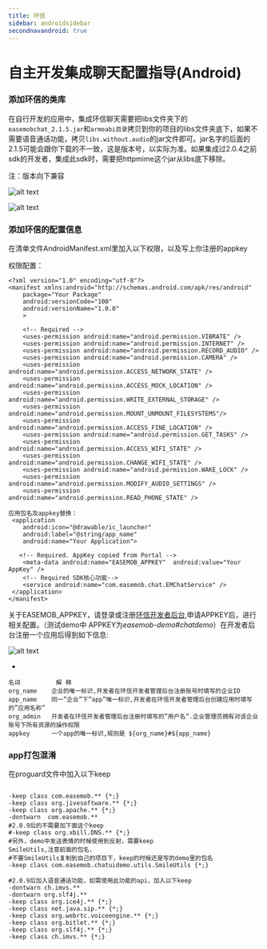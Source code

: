```yaml
---
title: 环信
sidebar: androidsidebar
secondnavandroid: true
---
```


# 自主开发集成聊天配置指导(Android)

### 添加环信的类库

在自行开发的应用中，集成环信聊天需要把libs文件夹下的`easemobchat_2.1.5.jar`和`armeabi目录`拷贝到你的项目的libs文件夹底下，如果不需要语音通话功能，拷贝`libs.without.audio`的jar文件即可。jar名字的后面的2.1.5可能会跟你下载的不一致，这是版本号，以实际为准。如果集成过2.0.4之前sdk的开发者，集成此sdk时，需要把httpmime这个jar从libs底下移除。

注：版本向下兼容

 ![alt text](/demo_dirs_new1.jpg "demo") 

 ![alt text](/project_libs1.jpg "demo")

### 添加环信的配置信息

在清单文件AndroidManifest.xml里加入以下权限，以及写上你注册的appkey


权限配置：

    <?xml version="1.0" encoding="utf-8"?>
    <manifest xmlns:android="http://schemas.android.com/apk/res/android"
        package="Your Package"
        android:versionCode="100"
        android:versionName="1.0.0"
        >
  
        <!-- Required -->
        <uses-permission android:name="android.permission.VIBRATE" />
        <uses-permission android:name="android.permission.INTERNET" />
        <uses-permission android:name="android.permission.RECORD_AUDIO" />
        <uses-permission android:name="android.permission.CAMERA" />
        <uses-permission android:name="android.permission.ACCESS_NETWORK_STATE" />
        <uses-permission android:name="android.permission.ACCESS_MOCK_LOCATION" />
        <uses-permission android:name="android.permission.WRITE_EXTERNAL_STORAGE" />
        <uses-permission android:name="android.permission.MOUNT_UNMOUNT_FILESYSTEMS"/>  
        <uses-permission android:name="android.permission.ACCESS_FINE_LOCATION" />
        <uses-permission android:name="android.permission.GET_TASKS" />
        <uses-permission android:name="android.permission.ACCESS_WIFI_STATE" />
        <uses-permission android:name="android.permission.CHANGE_WIFI_STATE" />
        <uses-permission android:name="android.permission.WAKE_LOCK" />
        <uses-permission android:name="android.permission.MODIFY_AUDIO_SETTINGS" />
        <uses-permission android:name="android.permission.READ_PHONE_STATE" />
     
    应用包名及appkey替换：
     <application
        android:icon="@drawable/ic_launcher"
        android:label="@string/app_name"
        android:name="Your Application">
      
       <!-- Required. AppKey copied from Portal -->
        <meta-data android:name="EASEMOB_APPKEY"  android:value="Your AppKey" />
        <!-- Required SDK核心功能-->
        <service android:name="com.easemob.chat.EMChatService" />
     </application>
    </manifest>

关于EASEMOB_APPKEY，请登录或注册[环信开发者后台](https://console.easemob.com),申请APPKEY后，进行相关配置。（测试demo中 APPKEY为*easemob-demo#chatdemo*）在开发者后台注册一个应用后得到如下信息:


 ![alt text](/1.jpg "demo")


-


	名词			解 释
	org_name	企业的唯一标识,开发者在环信开发者管理后台注册账号时填写的企业ID
	app_name	同一”企业”下”app”唯一标识,开发者在环信开发者管理后台创建应用时填写的”应用名称”
	org_admin	开发者在环信开发者管理后台注册时填写的”用户名”.企业管理员拥有对该企业账号下所有资源的操作权限
	appkey		一个app的唯一标识,规则是 ${org_name}#${app_name}

### app打包混淆

在proguard文件中加入以下keep

<pre class="hll"><code class="language-java">
-keep class com.easemob.** {*;}
-keep class org.jivesoftware.** {*;}
-keep class org.apache.** {*;}
-dontwarn  com.easemob.**
#2.0.9后的不需要加下面这个keep
#-keep class org.xbill.DNS.** {*;}
#另外，demo中发送表情的时候使用到反射，需要keep 
SmileUtils,注意前面的包名，
#不要SmileUtils复制到自己的项目下，keep的时候还是写的demo里的包名
-keep class com.easemob.chatuidemo.utils.SmileUtils {*;}

#2.0.9后加入语音通话功能，如需使用此功能的api，加入以下keep
-dontwarn ch.imvs.**
-dontwarn org.slf4j.**
-keep class org.ice4j.** {*;}
-keep class net.java.sip.** {*;}
-keep class org.webrtc.voiceengine.** {*;}
-keep class org.bitlet.** {*;}
-keep class org.slf4j.** {*;}
-keep class ch.imvs.** {*;}

</code></pre>
	